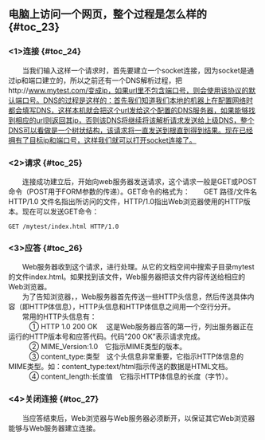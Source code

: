 ## 电脑上访问一个网页，整个过程是怎么样的 {#toc_23}

### &lt;1&gt;连接 {#toc_24}

　　当我们输入这样一个请求时，首先要建立一个socket连接，因为socket是通过ip和端口建立的，所以之前还有一个DNS解析过程，把http://www.mytest.com/变成ip，如果url里不包含端口号，则会使用该协议的默认端口号。DNS的过程是这样的：首先我们知道我们本地的机器上在配置网络时都会填写DNS，这样本机就会把这个url发给这个配置的DNS服务器，如果能够找到相应的url则返回其ip，否则该DNS将继续将该解析请求发送给上级DNS，整个DNS可以看做是一个树状结构，该请求将一直发送到根直到得到结果。现在已经拥有了目标ip和端口号，这样我们就可以打开socket连接了。

### &lt;2&gt;请求 {#toc_25}

　　连接成功建立后，开始向web服务器发送请求，这个请求一般是GET或POST命令（POST用于FORM参数的传递）。GET命令的格式为：　　GET 路径/文件名 HTTP/1.0 文件名指出所访问的文件，HTTP/1.0指出Web浏览器使用的HTTP版本。现在可以发送GET命令：

```
GET /mytest/index.html HTTP/1.0
```

### &lt;3&gt;应答 {#toc_26}

　　Web服务器收到这个请求，进行处理。从它的文档空间中搜索子目录mytest的文件index.html。如果找到该文件，Web服务器把该文件内容传送给相应的Web浏览器。  
　　为了告知浏览器，，Web服务器首先传送一些HTTP头信息，然后传送具体内容（即HTTP体信息），HTTP头信息和HTTP体信息之间用一个空行分开。  
　　常用的HTTP头信息有：  
　　　① HTTP 1.0 200 OK 　这是Web服务器应答的第一行，列出服务器正在运行的HTTP版本号和应答代码。代码”200 OK”表示请求完成。  
　　　② MIME\_Version:1.0　它指示MIME类型的版本。  
　　　③ content\_type:类型　这个头信息非常重要，它指示HTTP体信息的MIME类型。如：content\_type:text/html指示传送的数据是HTML文档。  
　　　④ content\_length:长度值　它指示HTTP体信息的长度（字节）。

### &lt;4&gt;关闭连接 {#toc_27}

　　当应答结束后，Web浏览器与Web服务器必须断开，以保证其它Web浏览器能够与Web服务器建立连接。

